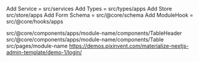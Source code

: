 Add Service = src/services
Add Types = src/types/apps
Add Store src/store/apps
Add Form Schema = src/@core/schema
Add ModuleHook = src/@core/hooks/apps

<!-- UI -->

src/@core/components/apps/module-name/components/TableHeader
src/@core/components/apps/module-name/components/Table
src/pages/module-name
https://demos.pixinvent.com/materialize-nextjs-admin-template/demo-1/login/
